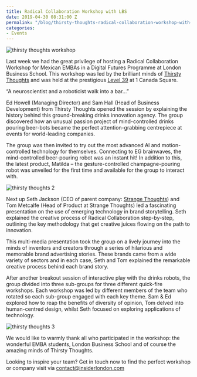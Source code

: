```yaml
---
title: Radical Collaboration Workshop with LBS
date: 2019-04-30 08:31:00 Z
permalink: "/blog/thirsty-thoughts-radical-collaboration-workshop-with-london-business-school/"
categories:
- Events
---
```


![thirsty thoughts workshop](/uploads/thirsty%20thoughts.jpg)

Last week we had the great privilege of hosting a Radical Collaboration Workshop for Mexican EMBAs in a Digital Futures Programme at London Business School. This workshop was led by the brilliant minds of [Thirsty Thoughts](https://www.thirstythoughts.co.uk/) and was held at the prestigious [Level 39](https://www.level39.co) at 1 Canada Square.





“A neuroscientist and a roboticist walk into a bar...”



Ed Howell (Managing Director) and Sam Hall (Head of Business Development) from Thirsty Thoughts opened the session by explaining the history behind this ground-breaking drinks innovation agency. The group discovered how an unusual passion project of mind-controlled drinks pouring beer-bots became the perfect attention-grabbing centrepiece at events for world-leading companies.



The group was then invited to try out the most advanced AI and motion-controlled technology for themselves. Connecting to EG brainwaves, the mind-controlled beer-pouring robot was an instant hit! In addition to this, the latest product, Matilda – the gesture-controlled champagne-pouring robot was unveiled for the first time and available for the group to interact with.  



![thirsty thoughts 2](/uploads/thirsty%20thoughts%202.jpg)





Next up Seth Jackson (CEO of parent company: [Strange Thoughts](http://www.strangethoughts.co.uk/)) and Tom Metcalfe (Head of Product at Strange Thoughts) led a fascinating presentation on the use of emerging technology in brand storytelling. Seth explained the creative process of Radical Collaboration step-by-step, outlining the key methodology that get creative juices flowing on the path to innovation.  



This multi-media presentation took the group on a lively journey into the minds of inventors and creators through a series of hilarious and memorable brand advertising stories. These brands came from a wide variety of sectors and in each case, Seth and Tom explained the remarkable creative process behind each brand story.  



After another breakout session of interactive play with the drinks robots, the group divided into three sub-groups for three different quick-fire workshops. Each workshop was led by different members of the team who rotated so each sub-group engaged with each key theme. Sam & Ed explored how to reap the benefits of diversity of opinion, Tom delved into human-centred design, whilst Seth focused on exploring applications of technology.  



![thirsty thoughts 3](/uploads/thirsty%20thoughts%203.jpg)



We would like to warmly thank all who participated in the workshop: the wonderful EMBA students, London Business School and of course the amazing minds of Thirsty Thoughts.  



Looking to inspire your team? Get in touch now to find the perfect workshop or company visit via [contact@insiderlondon.com](mailto:contact@insiderlondon.com)

